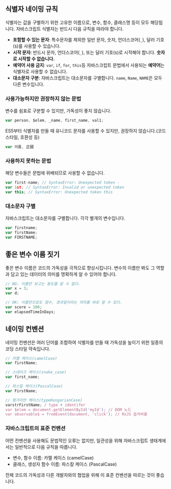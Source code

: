## 식별자 네이밍 규칙

식별자는 값을 구별하기 위한 고유한 이름으로, 변수, 함수, 클래스명 등이 모두 해당됩니다.
자바스크립트 식별자는 반드시 다음 규칙을 따라야 합니다.
- **포함할 수 있는 문자**: 특수문자를 제외한 일반 문자, 숫자, 언더스코어(`_`), 달러 기호(`$`)를 사용할 수 있습니다.
- **시작 문자**: 반드시 문자, 언더스코어(`_`), 또는 달러 기호(`$`)로 시작해야 합니다. **숫자로 시작할 수 없습니다.**
- **예약어 사용 금지**: `var`, `if`, `for`, `this`등 자바스크립트 문법에서 사용되는 **예약어**는 식별자로 사용할 수 없습니다.
- **대소문자 구분**: 자바스크립트는 대소문자를 구별합니다. `name`, `Name`, `NAME`은 모두 다른 변수입니다.


### 사용가능하지만 권장하지 않는 문법 
변수를 쉼표로 구분할 수 있지만, 가독성이 좋지 않습니다.
```javascript
var person, $elem, _name, first_name, val1;
```

ES5부터 식별자를 만들 때 유니코드 문자를 사용할 수 있지만, 권장하지 않습니다.(코드 스타일, 호환성 등)
```javascript
var 이름, 正國
```

### 사용하지 못하는 문법
해당 변수들은 문법에 위배되므로 사용할 수 없습니다.
```javascript
var first-name; // SyntaxError: Unexpected token -
var 1st; // SyntaxError: Invalid or unexpected token
var this; // SyntaxError: Unexpected token this
```

### 대소문자 구별
자바스크립트는 대소문자를 구별합니다. 각각 별개의 변수입니다.
```javascript
var firstname;
var firstName;
var FIRSTNAME;
```

## 좋은 변수 이름 짓기

좋은 변수 이름은 코드의 가독성을 극적으로 향상시킵니다.
변수의 이름만 봐도 그 역할과 담고 있는 데이터의 의미를 명확하게 알 수 있어야 합니다.
```javascript
// NG: 이름만 보고는 용도를 알 수 없다.
var x = 3; 
var d;

// OK: 이름만으로도 점수, 경과일이라는 의미를 바로 알 수 있다.
var score = 100;
var elapsedTimeInDays;
```

## 네이밍 컨벤션

네이밍 컨벤션은 여러 단어를 조합하여 식별자를 만들 때 가독성을 높이기 위한 일종의 코딩 스타일 약속입니다.
```javascript
// 카멜 케이스(camelCase)
var firstName;

// 스네이크 케이스(snake_case)
var first_name;

// 파스칼 케이스(PascalCase)
var FirstName;

// 헝가리안 케이스(typeHungarianCase)
varstrFirstName; / type + identifer
var $elem = document.getElementById('myId'); // DOM 노드
var observable$ = fromEvent(document, 'click'); // RxJS 옵저버블
```

### 자바스크립트의 표준 컨벤션
어떤 컨벤션을 사용해도 문법적인 오류는 없지만, 일관성을 위해 자바스크립트 생태계에서는 일반적으로 다음 규칙을 따릅니다.
- 변수, 함수 이름: 카멜 케이스 (camelCase)
- 클래스, 생성자 함수 이름: 파스칼 케이스 (PascalCase)

전체 코드의 가독성과 다른 개발자와의 협업을 위해 이 표준 컨벤션을 따르는 것이 좋습니다.
